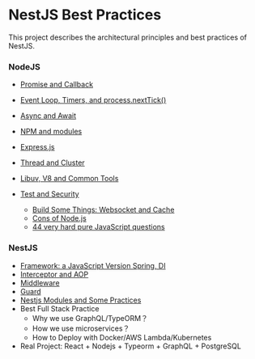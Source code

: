 # NestJS Best Practices

This project describes the architectural principles and best practices of NestJS.

### NodeJS


-  [Promise and Callback](problems/promise-callback.md) 


- [Event Loop, Timers, and process.nextTick()](problems/event-loop.md) 
- [Async and Await](problems/async-await.md) 

- [NPM and modules](problems/npm.md) 

- [Express.js](problems/express.md) 

- [Thread and Cluster](problems/thread.md) 


- [Libuv, V8 and Common Tools](problems/tools.md) 
- [Test and Security](problems/test-security.md)


  -  [Build Some Things: Websocket and Cache](problems/build.md) 
  -  [Cons of Node.js](problems/cons.md) 
  -  [44 very hard pure JavaScript questions](problems/44-hard-questions.md) 



### NestJS

- [Framework: a JavaScript Version Spring, DI](problems/framework.md) 
- [Interceptor and AOP](problems/interceptor.md) 
- [Middleware](problems/middleware.md) 
- [Guard](problems/guard.md) 
- [Nestjs Modules and Some Practices](problems/nestjs-modules.md) 
- Best Full Stack Practice
  - Why we use GraphQL/TypeORM？
  - How we use microservices？
  - How to Deploy with Docker/AWS Lambda/Kubernetes
- Real Project: React + Nodejs + Typeorm + GraphQL + PostgreSQL
